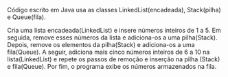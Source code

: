 Código escrito em Java usa as classes LinkedList(encadeada), Stack(pilha) e Queue(fila).

Cria uma lista encadeada(LinkedList) e insere números inteiros de 1 a 5. Em seguida, remove esses números da lista e adiciona-os a uma pilha(Stack). Depois, remove os elementos da pilha(Stack) e adiciona-os a uma fila(Queue). A seguir, adiciona mais cinco números inteiros de 6 a 10 na lista(LinkedList) e repete os passos de remoção e inserção na pilha (Stack) e fila(Queue). Por fim, o programa exibe os números armazenados na fila.
